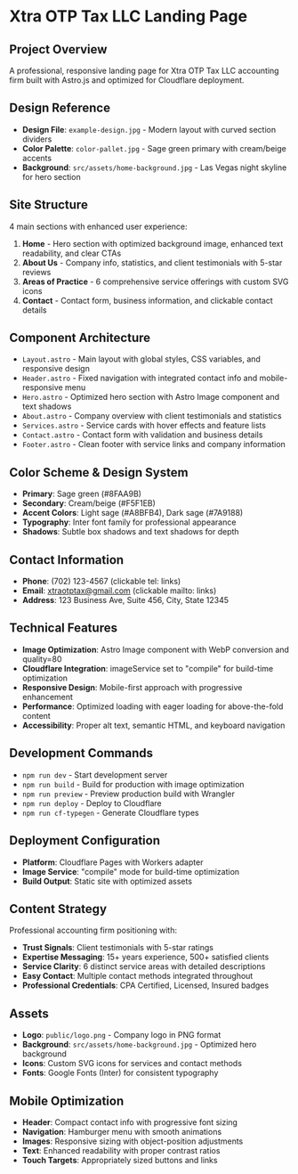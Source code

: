 # Xtra OTP Tax LLC Landing Page

## Project Overview
A professional, responsive landing page for Xtra OTP Tax LLC accounting firm built with Astro.js and optimized for Cloudflare deployment.

## Design Reference
- **Design File**: `example-design.jpg` - Modern layout with curved section dividers
- **Color Palette**: `color-pallet.jpg` - Sage green primary with cream/beige accents
- **Background**: `src/assets/home-background.jpg` - Las Vegas night skyline for hero section

## Site Structure
4 main sections with enhanced user experience:
1. **Home** - Hero section with optimized background image, enhanced text readability, and clear CTAs
2. **About Us** - Company info, statistics, and client testimonials with 5-star reviews
3. **Areas of Practice** - 6 comprehensive service offerings with custom SVG icons
4. **Contact** - Contact form, business information, and clickable contact details

## Component Architecture
- `Layout.astro` - Main layout with global styles, CSS variables, and responsive design
- `Header.astro` - Fixed navigation with integrated contact info and mobile-responsive menu
- `Hero.astro` - Optimized hero section with Astro Image component and text shadows
- `About.astro` - Company overview with client testimonials and statistics
- `Services.astro` - Service cards with hover effects and feature lists
- `Contact.astro` - Contact form with validation and business details
- `Footer.astro` - Clean footer with service links and company information

## Color Scheme & Design System
- **Primary**: Sage green (#8FAA9B)
- **Secondary**: Cream/beige (#F5F1EB)
- **Accent Colors**: Light sage (#A8BFB4), Dark sage (#7A9188)
- **Typography**: Inter font family for professional appearance
- **Shadows**: Subtle box shadows and text shadows for depth

## Contact Information
- **Phone**: (702) 123-4567 (clickable tel: links)
- **Email**: xtraotptax@gmail.com (clickable mailto: links)
- **Address**: 123 Business Ave, Suite 456, City, State 12345

## Technical Features
- **Image Optimization**: Astro Image component with WebP conversion and quality=80
- **Cloudflare Integration**: imageService set to "compile" for build-time optimization
- **Responsive Design**: Mobile-first approach with progressive enhancement
- **Performance**: Optimized loading with eager loading for above-the-fold content
- **Accessibility**: Proper alt text, semantic HTML, and keyboard navigation

## Development Commands
- `npm run dev` - Start development server
- `npm run build` - Build for production with image optimization
- `npm run preview` - Preview production build with Wrangler
- `npm run deploy` - Deploy to Cloudflare
- `npm run cf-typegen` - Generate Cloudflare types

## Deployment Configuration
- **Platform**: Cloudflare Pages with Workers adapter
- **Image Service**: "compile" mode for build-time optimization
- **Build Output**: Static site with optimized assets

## Content Strategy
Professional accounting firm positioning with:
- **Trust Signals**: Client testimonials with 5-star ratings
- **Expertise Messaging**: 15+ years experience, 500+ satisfied clients
- **Service Clarity**: 6 distinct service areas with detailed descriptions
- **Easy Contact**: Multiple contact methods integrated throughout
- **Professional Credentials**: CPA Certified, Licensed, Insured badges

## Assets
- **Logo**: `public/logo.png` - Company logo in PNG format
- **Background**: `src/assets/home-background.jpg` - Optimized hero background
- **Icons**: Custom SVG icons for services and contact methods
- **Fonts**: Google Fonts (Inter) for consistent typography

## Mobile Optimization
- **Header**: Compact contact info with progressive font sizing
- **Navigation**: Hamburger menu with smooth animations
- **Images**: Responsive sizing with object-position adjustments
- **Text**: Enhanced readability with proper contrast ratios
- **Touch Targets**: Appropriately sized buttons and links